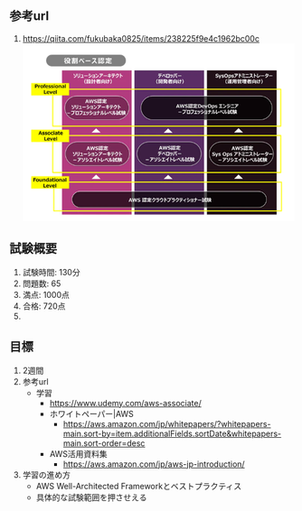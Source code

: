 ## 参考url
1. https://qiita.com/fukubaka0825/items/238225f9e4c1962bc00c
![img.png](position.png)

## 試験概要
1. 試験時間: 130分
1. 問題数: 65
1. 満点: 1000点
1. 合格: 720点
1. 
## 目標
1. 2週間
1. 参考url
    - 学習
        - https://www.udemy.com/aws-associate/
        - ホワイトペーパー|AWS
            - https://aws.amazon.com/jp/whitepapers/?whitepapers-main.sort-by=item.additionalFields.sortDate&whitepapers-main.sort-order=desc
        - AWS活用資料集
            - https://aws.amazon.com/jp/aws-jp-introduction/
1. 学習の進め方
    - AWS Well-Architected Frameworkとベストプラクティス
    - 具体的な試験範囲を押させえる


